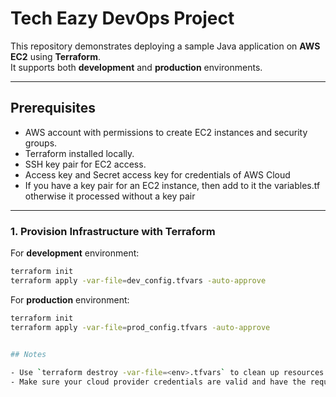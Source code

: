 # Tech Eazy DevOps Project

This repository demonstrates deploying a sample Java application on **AWS EC2** using **Terraform**.  
It supports both **development** and **production** environments.

---

## Prerequisites

- AWS account with permissions to create EC2 instances and security groups.  
- Terraform installed locally.  
- SSH key pair for EC2 access. 
- Access key and Secret access key for credentials of AWS Cloud
- If you have a key pair for an EC2 instance, then add to it the variables.tf otherwise it processed without a key pair    

---


### 1. Provision Infrastructure with Terraform

For **development** environment:  
```bash
terraform init
terraform apply -var-file=dev_config.tfvars -auto-approve
```

For **production** environment:  
```bash
terraform init
terraform apply -var-file=prod_config.tfvars -auto-approve
 

## Notes

- Use `terraform destroy -var-file=<env>.tfvars` to clean up resources. 
- Make sure your cloud provider credentials are valid and have the required permissions 
  
